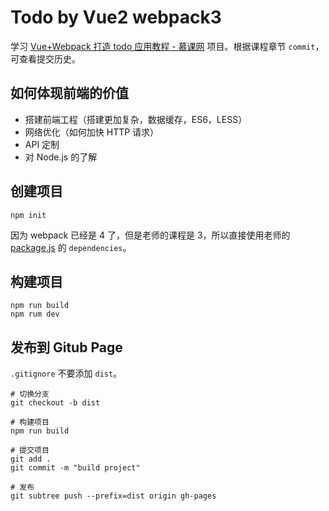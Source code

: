 # Todo by Vue2 webpack3

学习 [Vue+Webpack 打造 todo 应用教程 - 慕课网](https://www.imooc.com/video/16411) 项目。根据课程章节 `commit`，可查看提交历史。

## 如何体现前端的价值

- 搭建前端工程（搭建更加复杂，数据缓存，ES6，LESS）
- 网络优化（如何加快 HTTP 请求）
- API 定制
- 对 Node.js 的了解

## 创建项目

```
npm init
```

因为 webpack 已经是 4 了，但是老师的课程是 3，所以直接使用老师的 [package.js](https://github.com/caitianxu/vue-core/blob/master/package.json) 的 `dependencies`。

## 构建项目

```
npm run build
npm rum dev
```

## 发布到 Gitub Page

`.gitignore` 不要添加 `dist`。

```
# 切换分支
git checkout -b dist

# 构建项目
npm run build

# 提交项目
git add .
git commit -m "build project"

# 发布
git subtree push --prefix=dist origin gh-pages
``` 
